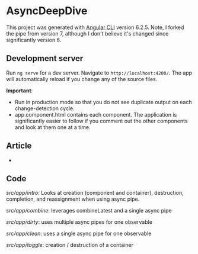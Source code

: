 # AsyncDeepDive

This project was generated with [Angular CLI](https://github.com/angular/angular-cli) version 6.2.5.
Note, I forked the pipe from version 7, although I don't believe it's changed since significantly version 6.

## Development server

Run `ng serve` for a dev server. Navigate to `http://localhost:4200/`. The app will automatically reload if you change any of the source files.

**Important**:
- Run in production mode so that you do not see duplicate output on each change-detection cycle.
- app.component.html contains each component. The application is significantly easier to follow
if you comment out the other components and look at them one at a time.

## Article
- 

## Code
*src/app/intro*: Looks at creation (component and container), destruction, completion, and reassignment when using async pipe.

*src/app/combine*: leverages combineLatest and a single async pipe

*src/app/dirty*: uses multiple async pipes for one observable

*src/app/clean*: uses a single async pipe for one observable

*src/app/toggle*: creation / destruction of a container
